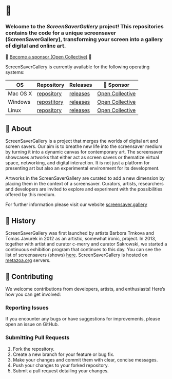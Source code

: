 # 🐣

### Welcome to the *ScreenSaverGallery* project! This repositories contains the code for a unique screensaver (ScreenSaverGallery), transforming your screen into a gallery of digital and online art.

🌸 [Become a sponsor (Open Collective)](https://opencollective.com/screensavergallery) 🌸

ScreenSaverGallery is currently available for the following operating systems: 

| OS | Repository | Releases | 🌸 Sponsor |
| -- | ---------- | -------- | ------- |
| Mac OS X | [repository](https://github.com/ScreenSaverGallery/macos) |  [releases](https://github.com/ScreenSaverGallery/macos/releases) | [Open Collective](https://opencollective.com/screensavergallery/projects/screensavergallery-for-mac-os) |
| Windows | [repostitory](https://github.com/ScreenSaverGallery/windows) | [releases](https://github.com/ScreenSaverGallery/windows/releases) | [Open Collective](https://opencollective.com/screensavergallery/projects/screensavergallery-windows) |
| Linux | [repository](https://github.com/ScreenSaverGallery/linux) | [releases](https://github.com/ScreenSaverGallery/linux/releases) | [Open Collective](https://opencollective.com/screensavergallery/projects/linux) |


## 🦧 About
ScreenSaverGallery is a project that merges the worlds of digital art and screen savers. Our aim is to breathe new life into the screensaver medium by turning it into a dynamic canvas for contemporary art. The screensaver showcases artworks that either act as screen savers or thematize virtual space, networking, and digital interaction. It is not just a platform for presenting art but also an experimental environment for its development.

Artworks in the ScreenSaverGallery are curated to add a new dimension by placing them in the context of a screensaver. Curators, artists, researchers and developers are invited to explore and experiment with the possibilities offered by this medium.

For further information please visit our website [screensaver.gallery](https://screensaver.gallery)

## 🐊 History
ScreenSaverGallery was first launched by artists Barbora Trnkova and Tomas Javurek in 2012 as an artistic, somewhat ironic, project. In 2013, together with artist and curator c-merry and curator Sakrowski, we started a continuous exhibition program that continues to this day. You can see the list of screensavers (shows) [here](https://screensaver.gallery/archive/screensavers). ScreenSaverGallery is hosted on [metazoa.org](https://metazoa.org) servers.

## 🐩 Contributing

We welcome contributions from developers, artists, and enthusiasts! Here’s how you can get involved:

### Reporting Issues
If you encounter any bugs or have suggestions for improvements, please open an issue on GitHub.

### Submitting Pull Requests
1. Fork the repository.
2. Create a new branch for your feature or bug fix.
3. Make your changes and commit them with clear, concise messages.
4. Push your changes to your forked repository.
5. Submit a pull request detailing your changes.
